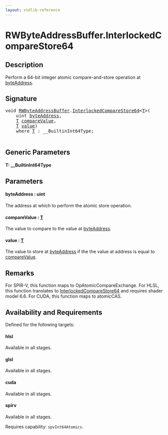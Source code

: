 ```yaml
---
layout: stdlib-reference
---
```


# RWByteAddressBuffer\.InterlockedCompareStore64

## Description

Perform a 64-bit integer atomic compare-and-store operation at <span class='code'><a href="interlockedcomparestore64-0bi.html#decl-byteAddress" class="code_param">byteAddress</a></span>.



## Signature 

<pre>
<span class="code_keyword">void</span> <a href="index.html" class="code_type">RWByteAddressBuffer</a>.<a href="interlockedcomparestore64-0bi.html">InterlockedCompareStore64</a>&lt;<a href="interlockedcomparestore64-0bi.html#typeparam-T" class="code_type">T</a>&gt;(
    <span class="code_keyword">uint</span> <a href="interlockedcomparestore64-0bi.html#decl-byteAddress" class="code_param">byteAddress</a>,
    <a href="interlockedcomparestore64-0bi.html#typeparam-T" class="code_type">T</a> <a href="interlockedcomparestore64-0bi.html#decl-compareValue" class="code_param">compareValue</a>,
    <a href="interlockedcomparestore64-0bi.html#typeparam-T" class="code_type">T</a> <a href="interlockedcomparestore64-0bi.html#decl-value" class="code_param">value</a>)
    <span class='code_keyword'>where</span> <a href="interlockedcomparestore64-0bi.html#typeparam-T" class="code_type">T</a> : __BuiltinInt64Type;

</pre>

## Generic Parameters

####  <a id="typeparam-T"></a>T: \_\_BuiltinInt64Type

## Parameters

####  <a id="decl-byteAddress"></a>byteAddress  : uint
The address at which to perform the atomic store operation.

####  <a id="decl-compareValue"></a>compareValue  : [T](interlockedcomparestore64-0bi.html#typeparam-T)
The value to compare to the value at <span class='code'><a href="interlockedcomparestore64-0bi.html#decl-byteAddress" class="code_param">byteAddress</a></span>.

####  <a id="decl-value"></a>value  : [T](interlockedcomparestore64-0bi.html#typeparam-T)
The value to store at <span class='code'><a href="interlockedcomparestore64-0bi.html#decl-byteAddress" class="code_param">byteAddress</a></span> if the the value at address is equal to <span class='code'><a href="interlockedcomparestore64-0bi.html#decl-compareValue" class="code_param">compareValue</a></span>.


## Remarks
For SPIR-V, this function maps to <span class='code'>OpAtomicCompareExchange</span>. For HLSL, this function
translates to <span class='code'><a href="interlockedcomparestore64-0bi.html">InterlockedCompareStore64</a></span> and requires shader model 6.6.
For CUDA, this function maps to <span class='code'>atomicCAS</span>.


## Availability and Requirements

Defined for the following targets:

#### hlsl
Available in all stages.

#### glsl
Available in all stages.

#### cuda
Available in all stages.

#### spirv
Available in all stages.

Requires capability: `spvInt64Atomics`.


